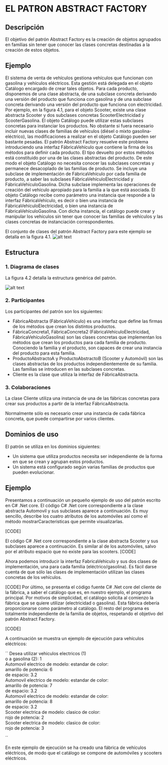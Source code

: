 ﻿# EL PATRON ABSTRACT FACTORY
## Descripción 
El objetivo del patrón Abstract Factory es la creación de objetos agrupados en familias
sin tener que conocer las clases concretas destinadas a la creación de estos objetos. 

## Ejemplo 
El sistema de venta de vehículos gestiona vehículos que funcionan con gasolina y
vehículos eléctricos. Esta gestión está delegada en el objeto Catálogo encargado de
crear tales objetos. 
Para cada producto, disponemos de una clase abstracta, de una subclase concreta
derivando una versión del producto que funciona con gasolina y de una subclase
concreta derivando una versión del producto que funciona con electricidad. Por
ejemplo, en la figura 4.1, para el objeto Scooter, existe una clase abstracta Scooter y dos
subclases concretas ScooterElectricidad y ScooterGasolina. 
El objeto Catálogo puede utilizar estas subclases concretas para instanciar los productos.
No obstante si fuera necesario incluir nuevas clases de familias de vehículos (diésel o
mixto gasolina-eléctrico), las modificaciones a realizar en el objeto Catálogo pueden ser
bastante pesadas. 
El patrón Abstract Factory resuelve este problema introduciendo una interfaz
FábricaVehículo que contiene la firma de los métodos para definir cada producto. El
tipo devuelto por estos métodos está constituido por una de las clases abstractas del
producto. De este modo el objeto Catálogo no necesita conocer las subclases concretas y
permanece desacoplado de las familias de producto. 
Se incluye una subclase de implementación de FábricaVehículo por cada familia de
producto, a saber las subclases FábricaVehículoElectricidad y
FábricaVehículoGasolina. Dicha subclase implementa las operaciones de creación del
vehículo apropiado para la familia a la que está asociada. 
El objeto Catálogo recibe como parámetro una instancia que responde a la interfaz
FábricaVehículo, es decir o bien una instancia de FábricaVehículoElectricidad, o bien
una instancia de FábricaVehículoGasolina. Con dicha instancia, el catálogo puede crear
y manipular los vehículos sin tener que conocer las familias de vehículos y las clases
concretas de instanciación correspondientes. 

El conjunto de clases del patrón Abstract Factory para este ejemplo se detalla en la
figura 4.1. 
![alt text](https://raw.githubusercontent.com/frankyjquintero/DesignPatterns/master/DesignPatterns.AbstractFactory/4.1.jpg)
## Estructura 
### 1. Diagrama de clases 
La figura 4.2 detalla la estructura genérica del patrón. 

![alt text](https://raw.githubusercontent.com/frankyjquintero/DesignPatterns/master/DesignPatterns.AbstractFactory/4.2.jpg)

### 2. Participantes 
Los participantes del patrón son los siguientes: 
* FábricaAbstracta (FábricaVehículo) es una interfaz que define las firmas de los
métodos que crean los distintos productos. 
* FábricaConcreta1, FábricaConcreta2 (FábricaVehículoElectricidad,
FábricaVehículoGasolina) son las clases concretas que implementan los
métodos que crean los productos para cada familia de producto. Conociendo la
familia y el producto, son capaces de crear una instancia del producto para esta
familia. 
* ProductoAbstractoA y ProductoAbstractoB (Scooter y Automóvil) son las clases
abstractas de los productos independientemente de su familia. Las familias se
introducen en las subclases concretas. 
* Cliente es la clase que utiliza la interfaz de FábricaAbstracta. 
### 3. Colaboraciones 
La clase Cliente utiliza una instancia de una de las fábricas concretas para crear sus
productos a partir de la interfaz FábricaAbstracta. 
 
Normalmente sólo es necesario crear una instancia de cada fábrica concreta, que puede
compartirse por varios clientes. 


## Dominios de uso 
El patrón se utiliza en los dominios siguientes: 
* Un sistema que utiliza productos necesita ser independiente de la forma en que
se crean y agrupan estos productos. 
* Un sistema está configurado según varias familias de productos que pueden
evolucionar. 
## Ejemplo  

Presentamos a continuación un pequeño ejemplo de uso del patrón escrito en C# .Net core. El
código C# .Net core correspondiente a la clase abstracta Automovil y sus subclases aparece a
continuación. Es muy sencillo, describe los cuatro atributos de los automóviles así como
el método mostrarCaracteristicas que permite visualizarlas. 

 [CODE]

El código C# .Net core correspondiente a la clase abstracta Scooter y sus subclases aparece a
continuación. Es similar al de los automóviles, salvo por el atributo espacio que no
existe para las scooters. 
 [CODE]

Ahora podemos introducir la interfaz FabricaVehiculo y sus dos clases de
implementación, una para cada familia (eléctrico/gasolina). Es fácil darse cuenta de que
sólo las clases de implementación utilizan las clases concretas de los vehículos. 

 [CODE]
Por último, se presenta el código fuente C# .Net core del cliente de la fábrica, a saber el catálogo
que es, en nuestro ejemplo, el programa principal. Por motivos de simplicidad, el
catálogo solicita al comienzo la fábrica que se quiere utilizar (electricidad o gasolina).
Esta fábrica debería proporcionarse como parámetro al catálogo. 
El resto del programa es totalmente independiente de la familia de objetos, respetando el
objetivo del patrón Abstract Factory. 

 [CODE]

A continuación se muestra un ejemplo de ejecución para vehículos eléctricos:

´´
Desea utilizar vehiculos electricos (1)   
o a gasolina (2): 1  
Automovil electrico de modelo: estandar de color:   
amarillo de potencia: 6   
de espacio: 3.2  
Automovil electrico de modelo: estandar de color:   
amarillo de potencia: 7   
de espacio: 3.2  
Automovil electrico de modelo: estandar de color:   
amarillo de potencia: 8   
de espacio: 3.2  
Scooter electrica de modelo: clasico de color:   
rojo de potencia: 2  
Scooter electrica de modelo: clasico de color:   
rojo de potencia: 3 

´´

En este ejemplo de ejecución se ha creado una fábrica de vehículos eléctricos, de modo
que el catálogo se compone de automóviles y scooters eléctricos. 